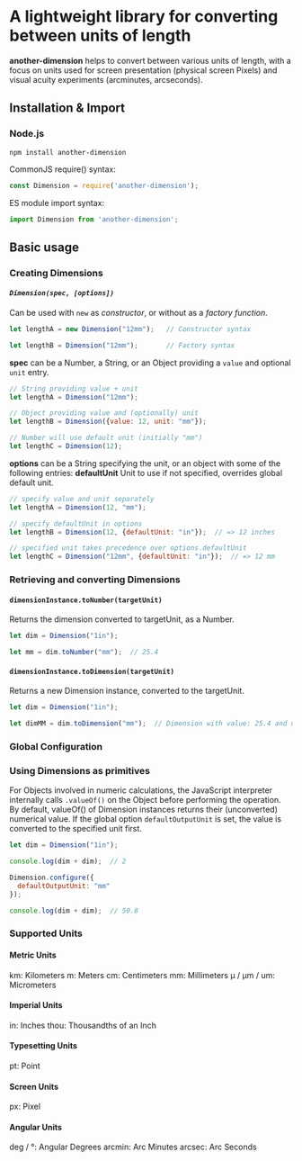 # A lightweight library for converting between units of length

**another-dimension** helps to convert between various units of length, with a focus on units used for screen presentation (physical screen Pixels) and visual acuity experiments (arcminutes, arcseconds).

## Installation & Import

### Node.js

```
npm install another-dimension
```

CommonJS require() syntax:

```javascript
const Dimension = require('another-dimension');
```

ES module import syntax:

```javascript
import Dimension from 'another-dimension';
```

## Basic usage

### Creating Dimensions

#### *`Dimension(spec, [options])`*

Can be used with `new` as *constructor*, or without as a *factory function*.

```javascript
let lengthA = new Dimension("12mm");   // Constructor syntax

let lengthB = Dimension("12mm");       // Factory syntax
```

**spec** can be a Number, a String, or an Object providing a `value` and optional `unit` entry.

```javascript
// String providing value + unit
let lengthA = Dimension("12mm");   

// Object providing value and (optionally) unit
let lengthB = Dimension({value: 12, unit: "mm"});

// Number will use default unit (initially "mm")
let lengthC = Dimension(12);       
```

**options** can be a String specifying the unit, or an object with some of the following entries:
**defaultUnit** Unit to use if not specified, overrides global default unit.

```javascript
// specify value and unit separately
let lengthA = Dimension(12, "mm");   

// specify defaultUnit in options
let lengthB = Dimension(12, {defaultUnit: "in"});  // => 12 inches

// specified unit takes precedence over options.defaultUnit
let lengthC = Dimension("12mm", {defaultUnit: "in"});  // => 12 mm    
```

### Retrieving and converting Dimensions

#### `dimensionInstance.toNumber(targetUnit)`

Returns the dimension converted to targetUnit, as a Number.

```javascript
let dim = Dimension("1in");

let mm = dim.toNumber("mm");  // 25.4
```

#### `dimensionInstance.toDimension(targetUnit)`

Returns a new Dimension instance, converted to the targetUnit.

```javascript
let dim = Dimension("1in");

let dimMM = dim.toDimension("mm");  // Dimension with value: 25.4 and unit: "mm"
```


### Global Configuration

### Using Dimensions as primitives

For Objects involved in numeric calculations, the JavaScript interpreter internally calls `.valueOf()` on the Object before performing the operation. By default, valueOf() of Dimension instances returns their (unconverted) numerical value. If the global option `defaultOutputUnit` is set, the value is converted to the specified unit first.

```javascript
let dim = Dimension("1in");

console.log(dim + dim);  // 2

Dimension.configure({
  defaultOutputUnit: "mm"
});

console.log(dim + dim);  // 50.8
```

### Supported Units

#### Metric Units

km: Kilometers
m: Meters
cm: Centimeters
mm: Millimeters
µ / µm / um: Micrometers

#### Imperial Units

in: Inches
thou: Thousandths of an Inch

#### Typesetting Units

pt: Point

#### Screen Units

px: Pixel

#### Angular Units

deg / °: Angular Degrees
arcmin: Arc Minutes
arcsec: Arc Seconds
